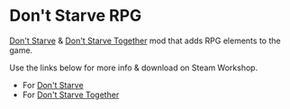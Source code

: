 # Don't Starve RPG
[Don't Starve](http://store.steampowered.com/app/219740/) & [Don't Starve Together](http://store.steampowered.com/app/322330/) mod that adds RPG elements to the game.

Use the links below for more info & download on Steam Workshop.
- For [Don't Starve](http://example.com)
- For [Don't Starve Together](http://example.com)
